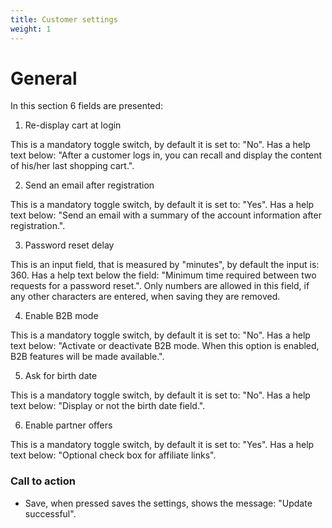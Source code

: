 ```yaml
---
title: Customer settings
weight: 1
---
```


# General

In this section 6 fields are presented:

1) Re-display cart at login 

This is a mandatory toggle switch, by default it is set to: "No". Has a help text below: "After a customer logs in, you can recall and display the content of his/her last shopping cart.". 

2) Send an email after registration 

This is a mandatory toggle switch, by default it is set to: "Yes". Has a help text below: "Send an email with a summary of the account information after registration.". 

3) Password reset delay

This is an input field, that is measured by "minutes", by default the input is: 360. Has a help text below the field: "Minimum time required between two requests for a password reset.".
Only numbers are allowed in this field, if any other characters are entered, when saving they are removed. 

4) Enable B2B mode

This is a mandatory toggle switch, by default it is set to: "No". Has a help text below: "Activate or deactivate B2B mode. When this option is enabled, B2B features will be made available.". 

5) Ask for birth date 

This is a mandatory toggle switch, by default it is set to: "No". Has a help text below: "Display or not the birth date field.". 

6) Enable partner offers

This is a mandatory toggle switch, by default it is set to: "Yes". Has a help text below: "Optional check box for affiliate links". 

### Call to action

 - Save, when pressed saves the settings, shows the message: "Update successful".
